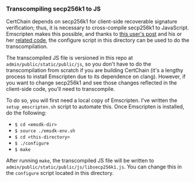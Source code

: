 ### Transcompiling secp256k1 to JS

CertChain depends on secp256k1 for client-side recoverable
signature verification; thus, it is necessary to cross-compile secp256k1
to JavaScript. Emscripten makes this possible, and thanks to
[this user's post](https://bitsharestalk.org/index.php/topic,17687.msg226056.html?PHPSESSID=60udjjt92b96na6ovp008j4vk2#msg226056) and his or her [related code](https://github.com/arhag/crypto-experiments/tree/emscripten/emscripten/libsecp256k1-demo), the configure script in this directory can be used to do the transcompilation.

The transcompiled JS file is versioned in this repo at `admin/public/static/public/js`, so you don't have to do the transcompilation from scratch if you are building CertChain (it's a lengthy process to install Emscripten due to its dependence on clang). However, if you want to change secp256k1 and see those changes reflected in the client-side code, you'll need to transcompile.

To do so, you will first need a local copy of Emscripten. I've written the `setup_emscripten.sh` script to automate this. Once Emscripten is installed, do the following:

* `$ cd <emsdk-dir>`
* `$ source ./emsdk-env.sh`
* `$ cd <this-directory>`
* `$ ./configure`
* `$ make`

After running `make`, the transcompiled JS file will be written to `admin/public/static/public/js/libsecp256k1.js`. You can change this in the `configure` script located in this directory.

